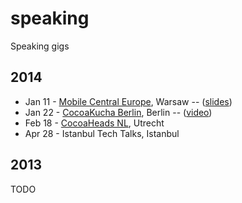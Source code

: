 speaking
========

Speaking gigs


## 2014

* Jan 11 - [Mobile Central Europe](http://mobilecentraleurope.com), Warsaw -- ([slides](https://speakerdeck.com/chriseidhof/the-evolution-of-a-cocoa-programmer))
* Jan 22 - [CocoaKucha Berlin](http://cocoaheads-berlin.github.io), Berlin -- ([video](http://vimeo.com/85028110))
* Feb 18 - [CocoaHeads NL](http://cocoaheads.nl/upcoming), Utrecht
* Apr 28 - Istanbul Tech Talks, Istanbul

## 2013

TODO
